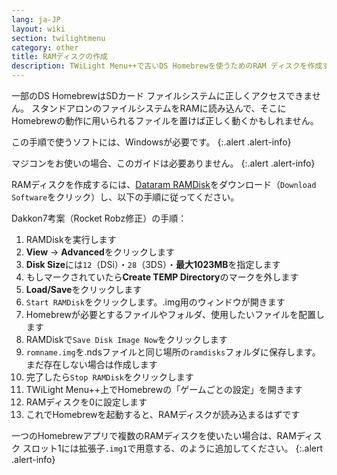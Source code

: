 ```yaml
---
lang: ja-JP
layout: wiki
section: twilightmenu
category: other
title: RAMディスクの作成
description: TWiLight Menu++で古いDS Homebrewを使うためのRAM ディスクを作成する方法
---
```


一部のDS HomebrewはSDカード ファイルシステムに正しくアクセスできません。 スタンドアロンのファイルシステムをRAMに読み込んで、そこにHomebrewの動作に用いられるファイルを置けば正しく動くかもしれません。

この手順で使うソフトには、Windowsが必要です。
{:.alert .alert-info}

マジコンをお使いの場合、このガイドは必要ありません。
{:.alert .alert-info}

RAMディスクを作成するには、[Dataram RAMDisk](http://memory.dataram.com/products-and-services/software/ramdisk#freeware)をダウンロード（`Download Software`をクリック）し、以下の手順に従ってください。

Dakkon7考案（Rocket Robz修正）の手順：

1. RAMDiskを実行します
1. **View** -> **Advanced**をクリックします
1. **Disk Size**には`12`（DSi）・`28`（3DS）・**最大1023MB**を指定します
1. もしマークされていたら**Create TEMP Directory**のマークを外します
1. **Load/Save**をクリックします
1. `Start RAMDisk`をクリックします。.img用のウィンドウが開きます
1. Homebrewが必要とするファイルやフォルダ、使用したいファイルを配置します
1. RAMDiskで`Save Disk Image Now`をクリックします
1. `romname.img`を.ndsファイルと同じ場所の`ramdisks`フォルダに保存します。 まだ存在しない場合は作成します
1. 完了したら`Stop RAMDisk`をクリックします
1. TWiLight Menu++上でHomebrewの「ゲームごとの設定」を開きます
1. RAMディスクを0に設定します
1. これでHomebrewを起動すると、RAMディスクが読み込まるはずです

一つのHomebrewアプリで複数のRAMディスクを使いたい場合は、RAMディスク スロット1には拡張子`.img1`で用意する、のように追加してください。
{:.alert .alert-info}
